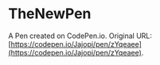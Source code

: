 # TheNewPen

A Pen created on CodePen.io. Original URL: [https://codepen.io/Jajopi/pen/zYqeaee](https://codepen.io/Jajopi/pen/zYqeaee).


